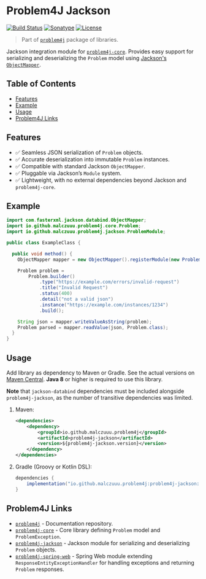 # Problem4J Jackson

[![Build Status](https://github.com/malczuuu/problem4j-jackson/actions/workflows/gradle-build.yml/badge.svg)](https://github.com/malczuuu/problem4j-jackson/actions/workflows/gradle-build.yml)
[![Sonatype](https://img.shields.io/maven-central/v/io.github.malczuuu.problem4j/problem4j-jackson)](https://central.sonatype.com/artifact/io.github.malczuuu.problem4j/problem4j-jackson)
[![License](https://img.shields.io/github/license/malczuuu/problem4j-jackson)](https://github.com/malczuuu/problem4j-jackson/blob/main/LICENSE)

> Part of [`problem4j`][problem4j] package of libraries.

Jackson integration module for [`problem4j-core`][problem4j-core]. Provides easy support for serializing and
deserializing the `Problem` model using [Jackson's `ObjectMapper`][jackson].

## Table of Contents

- [Features](#features)
- [Example](#example)
- [Usage](#usage)
- [Problem4J Links](#problem4j-links)

## Features

- ✅ Seamless JSON serialization of `Problem` objects.
- ✅ Accurate deserialization into immutable `Problem` instances.
- ✅ Compatible with standard Jackson `ObjectMapper`.
- ✅ Pluggable via Jackson’s `Module` system.
- ✅ Lightweight, with no external dependencies beyond Jackson and `problem4j-core`.

## Example

```java
import com.fasterxml.jackson.databind.ObjectMapper;
import io.github.malczuuu.problem4j.core.Problem;
import io.github.malczuuu.problem4j.jackson.ProblemModule;

public class ExampleClass {

  public void method() {
    ObjectMapper mapper = new ObjectMapper().registerModule(new ProblemModule());

    Problem problem =
        Problem.builder()
            .type("https://example.com/errors/invalid-request")
            .title("Invalid Request")
            .status(400)
            .detail("not a valid json")
            .instance("https://example.com/instances/1234")
            .build();

    String json = mapper.writeValueAsString(problem);
    Problem parsed = mapper.readValue(json, Problem.class);
  }
}
```

## Usage

Add library as dependency to Maven or Gradle. See the actual versions on [Maven Central][maven-central]. **Java 8** or
higher is required to use this library.

**Note** that `jackson-databind` dependencies must be included alongside `problem4j-jackson`, as the number of
transitive dependencies was limited.

1. Maven:
   ```xml
   <dependencies>
       <dependency>
           <groupId>io.github.malczuuu.problem4j</groupId>
           <artifactId>problem4j-jackson</artifactId>
           <version>${problem4j-jackson.version}</version>
       </dependency>
   </dependencies>
   ```
2. Gradle (Groovy or Kotlin DSL):
   ```groovy
   dependencies {
       implementation("io.github.malczuuu.problem4j:problem4j-jackson:${problem4j-jackson.version}")
   }
   ```

## Problem4J Links

- [`problem4j`][problem4j] - Documentation repository.
- [`problem4j-core`][problem4j-core] - Core library defining `Problem` model and `ProblemException`.
- [`problem4j-jackson`][problem4j-jackson] - Jackson module for serializing and deserializing `Problem` objects.
- [`problem4j-spring-web`][problem4j-spring-web] - Spring Web module extending `ResponseEntityExceptionHandler` for
  handling exceptions and returning `Problem` responses.

[jackson]: https://github.com/FasterXML/jackson

[maven-central]: https://central.sonatype.com/artifact/io.github.malczuuu.problem4j/problem4j-jackson

[problem4j]: https://github.com/malczuuu/problem4j

[problem4j-core]: https://github.com/malczuuu/problem4j-core

[problem4j-jackson]: https://github.com/malczuuu/problem4j-jackson

[problem4j-spring-web]: https://github.com/malczuuu/problem4j-spring-web
